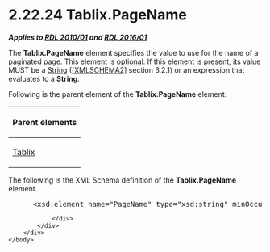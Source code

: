 <html dir="LTR" xmlns:mshelp="http://msdn.microsoft.com/mshelp" xmlns:ddue="http://ddue.schemas.microsoft.com/authoring/2003/5" xmlns:xlink="http://www.w3.org/1999/xlink" xmlns:tool="http://www.microsoft.com/tooltip">
    <head>
        <meta http-equiv="Content-Type" content="text/html; CHARSET=utf-8"></meta>
        <meta name="save" content="history"></meta>
        <title>2.22.24 Tablix.PageName</title>
        <xml>
            <mshelp:toctitle title="2.22.24 Tablix.PageName"></mshelp:toctitle>
            <mshelp:rltitle title="[MS-RDL]: Tablix.PageName"></mshelp:rltitle>
            <mshelp:keyword index="A" term="fdc0c249-792c-43c5-9c3c-1c1743c6ba40"></mshelp:keyword>
            <mshelp:attr name="DCSext.ContentType" value="open specification"></mshelp:attr>
            <mshelp:attr name="AssetID" value="fdc0c249-792c-43c5-9c3c-1c1743c6ba40"></mshelp:attr>
            <mshelp:attr name="TopicType" value="kbRef"></mshelp:attr>
            <mshelp:attr name="DCSext.Title" value="[MS-RDL]: Tablix.PageName" />
        </xml>
    </head>
    <body>
        <div id="header">
            <h1 class="heading">2.22.24 Tablix.PageName</h1>
        </div>
        <div id="mainSection">
            <div id="mainBody">
                <div id="allHistory" class="saveHistory"></div>
                <div id="sectionSection0" class="section" name="collapseableSection">
                    

<p><b><i>Applies to </i></b><a href="3428e690-a348-4ec7-8a6a-8efb42d2cdee.htm"><b><i>RDL 2010/01</i></b></a><b><i>
and </i></b><a href="52ce3983-2bfc-4e72-9359-42aaf5fe4509.htm"><b><i>RDL 2016/01</i></b></a></p>

<p>The <b>Tablix.PageName</b> element specifies the value to
use for the name of a paginated page. This element is optional. If this element
is present, its value MUST be a <a href="1ed81ef3-a683-45e3-aaad-bd2bbe71bc3d.htm">String</a> (<a href="https://go.microsoft.com/fwlink/?LinkId=90610">[XMLSCHEMA2]</a> section
3.2.1) or an expression that evaluates to a <b>String</b>.</p>

<p>Following is the parent element of the <b>Tablix.PageName</b>
element.</p>

<table>
 <thead>
  <tr>
   <th>
   <p>Parent elements</p>
   </th>
  </tr>
 </thead>
 <tr>
  <td>
  <p><a href="e42fb86e-799a-4202-8845-ac38831efccb.htm">Tablix</a></p>
  </td>
 </tr>
</table>

<p>The following is the XML Schema definition of the <b>Tablix.PageName</b>
element.</p>

<dl>
<dd>
<div><pre> &lt;xsd:element name=&quot;PageName&quot; type=&quot;xsd:string&quot; minOccurs=&quot;0&quot; /&gt;
</pre></div>
</dd></dl>


                </div>
            </div>
        </div>
    </body>
</html>
